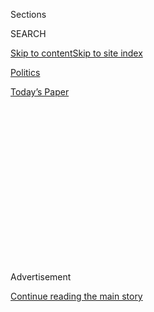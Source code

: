 <div id="app">

<div>

<div>

<div>

<div class="NYTAppHideMasthead css-1q2w90k e1suatyy0">

<div class="section css-ui9rw0 e1suatyy2">

<div class="css-eph4ug er09x8g0">

<div class="css-6n7j50">

</div>

<span class="css-1dv1kvn">Sections</span>

<div class="css-10488qs">

<span class="css-1dv1kvn">SEARCH</span>

</div>

[Skip to content](#site-content)[Skip to site
index](#site-index)

</div>

<div id="masthead-section-label" class="css-1wr3we4 eaxe0e00">

[Politics](https://www.nytimes.com/section/politics)

</div>

<div class="css-10698na e1huz5gh0">

</div>

</div>

<div id="masthead-bar-one" class="section hasLinks css-15hmgas e1csuq9d3">

<div class="css-uqyvli e1csuq9d0">

</div>

<div class="css-1uqjmks e1csuq9d1">

</div>

<div class="css-9e9ivx">

[](https://myaccount.nytimes.com/auth/login?response_type=cookie&client_id=vi)

</div>

<div class="css-1bvtpon e1csuq9d2">

[Today’s
Paper](https://www.nytimes.com/section/todayspaper)

</div>

</div>

</div>

</div>

<div data-aria-hidden="false">

<div id="site-content" data-role="main">

<div>

<div class="css-1aor85t" style="opacity:0.000000001;z-index:-1;visibility:hidden">

<div class="css-1hqnpie">

<div class="css-epjblv">

<span class="css-17xtcya">[Politics](/section/politics)</span><span class="css-x15j1o">|</span><span class="css-fwqvlz">Trump
Got Written Briefing in February on Possible Russian Bounties, Officials
Say</span>

</div>

<div class="css-k008qs">

<div class="css-1iwv8en">

<span class="css-18z7m18"></span>

<div>

</div>

</div>

<span class="css-1n6z4y">https://nyti.ms/3i7QWX4</span>

<div class="css-1705lsu">

<div class="css-4xjgmj">

<div class="css-4skfbu" data-role="toolbar" data-aria-label="Social Media Share buttons, Save button, and Comments Panel with current comment count" data-testid="share-tools">

  - 
  - 
  - 
  - 
    
    <div class="css-6n7j50">
    
    </div>

  - 
  - 

</div>

</div>

</div>

</div>

</div>

</div>

<div id="NYT_TOP_BANNER_REGION" class="css-13pd83m">

</div>

<div id="top-wrapper" class="css-1sy8kpn">

<div id="top-slug" class="css-l9onyx">

Advertisement

</div>

[Continue reading the main
story](#after-top)

<div class="ad top-wrapper" style="text-align:center;height:100%;display:block;min-height:250px">

<div id="top" class="place-ad" data-position="top" data-size-key="top">

</div>

</div>

<div id="after-top">

</div>

</div>

<div>

<div id="sponsor-wrapper" class="css-1hyfx7x">

<div id="sponsor-slug" class="css-19vbshk">

Supported by

</div>

[Continue reading the main
story](#after-sponsor)

<div id="sponsor" class="ad sponsor-wrapper" style="text-align:center;height:100%;display:block">

</div>

<div id="after-sponsor">

</div>

</div>

<div class="css-186x18t">

</div>

<div class="css-1vkm6nb ehdk2mb0">

# Trump Got Written Briefing in February on Possible Russian Bounties, Officials Say

</div>

The investigation into Russia’s suspected operation is said to focus in
part on the killings of three Marines in a truck bombing last year,
officials said.

<div class="css-79elbk" data-testid="photoviewer-wrapper">

<div class="css-z3e15g" data-testid="photoviewer-wrapper-hidden">

</div>

<div class="css-1a48zt4 ehw59r15" data-testid="photoviewer-children">

![<span class="css-16f3y1r e13ogyst0" data-aria-hidden="true">The site
of an attack in April 2019 in which three American service members were
killed near Bagram Air Base in
Afghanistan.</span><span class="css-cnj6d5 e1z0qqy90" itemprop="copyrightHolder"><span class="css-1ly73wi e1tej78p0">Credit...</span><span><span>Rahmat
Gul/Associated
Press</span></span></span>](https://static01.nyt.com/images/2020/06/29/us/politics/29dc-intel3/29dc-intel3-articleLarge.jpg?quality=75&auto=webp&disable=upscale)

</div>

</div>

<div class="css-18e8msd">

<div class="css-otjvjh epjyd6m0">

<div class="css-1u9l98q ey68jwv0" data-aria-hidden="true">

[![Charlie
Savage](https://static01.nyt.com/images/2018/06/12/multimedia/author-charlie-savage/author-charlie-savage-thumbLarge-v2.png
"Charlie Savage")](https://www.nytimes.com/by/charlie-savage)[![Eric
Schmitt](https://static01.nyt.com/images/2018/06/12/multimedia/author-eric-schmitt/author-eric-schmitt-thumbLarge-v2.png
"Eric Schmitt")](https://www.nytimes.com/by/eric-schmitt)[![Nicholas
Fandos](https://static01.nyt.com/images/2018/11/06/multimedia/author-nicholas-fandos/author-nicholas-fandos-thumbLarge-v2.png
"Nicholas Fandos")](https://www.nytimes.com/by/nicholas-fandos)[![Adam
Goldman](https://static01.nyt.com/images/2018/07/12/multimedia/author-adam-goldman/author-adam-goldman-thumbLarge.png
"Adam Goldman")](https://www.nytimes.com/by/adam-goldman)

</div>

<div class="css-1baulvz">

By [<span class="css-1baulvz" itemprop="name">Charlie
Savage</span>](https://www.nytimes.com/by/charlie-savage),
[<span class="css-1baulvz" itemprop="name">Eric
Schmitt</span>](https://www.nytimes.com/by/eric-schmitt),
[<span class="css-1baulvz" itemprop="name">Nicholas
Fandos</span>](https://www.nytimes.com/by/nicholas-fandos) and
[<span class="css-1baulvz last-byline" itemprop="name">Adam
Goldman</span>](https://www.nytimes.com/by/adam-goldman)

</div>

</div>

  - 
    
    <div class="css-ld3wwf e16638kd2">
    
    Published June 29, 2020Updated June 30,
    2020
    
    </div>

  - 
    
    <div class="css-4xjgmj">
    
    <div class="css-pvvomx" data-role="toolbar" data-aria-label="Social Media Share buttons, Save button, and Comments Panel with current comment count" data-testid="share-tools">
    
      - 
      - 
      - 
      - 
        
        <div class="css-6n7j50">
        
        </div>
    
      - 
      - 
    
    </div>
    
    </div>

</div>

</div>

<div class="section meteredContent css-1r7ky0e" name="articleBody" itemprop="articleBody">

<div class="css-1fanzo5 StoryBodyCompanionColumn">

<div class="css-53u6y8">

American officials provided a written briefing in late February to
President Trump laying out their conclusion that a
[Russian](https://www.nytimes.com/2020/06/30/us/politics/russian-bounties-afghanistan-intelligence.html)
military intelligence unit offered and [paid bounties to Taliban-linked
militants to kill U.S. and coalition troops in
Afghanistan](https://www.nytimes.com/2020/06/30/us/politics/russian-bounties-afghanistan-intelligence.html),
two officials familiar with the matter said.

The investigation into the suspected
[Russian](https://www.nytimes.com/2020/07/01/us/politics/trump-putin-russia-taliban-bounty.html)
covert operation to incentivize such killings has focused in part on an
April 2019 car bombing that killed three Marines as one such potential
attack, according to multiple officials familiar with the matter.

The new information emerged as the White House tried on Monday to play
down the intelligence assessment that Russia sought to encourage and
reward killings — including reiterating a claim that Mr. Trump was never
briefed about the matter and portraying the conclusion as disputed and
dubious.

But that stance clashed with the disclosure by two officials that the
intelligence was included months ago in Mr. Trump’s President’s Daily
Brief document — a compilation of the government’s latest secrets and
best insights about foreign policy and national security that is
prepared for him to read. One of the officials said the item appeared in
Mr. Trump’s brief in late February; the other cited Feb. 27,
specifically.

</div>

</div>

<div class="css-1fanzo5 StoryBodyCompanionColumn">

<div class="css-53u6y8">

Moreover, a description of the intelligence assessment that the Russian
unit had carried out the bounties plot was also seen as serious and
solid enough to disseminate more broadly across the intelligence
community in a May 4 article in the C.I.A.’s World Intelligence Review,
a classified compendium commonly referred to as The Wire, two officials
said.

A National Security Council spokesman declined to comment on any
connection between the Marines’ deaths and the suspected Russian plot.
The White House press secretary, Kayleigh McEnany, did not answer when
pressed [by reporters on
Monday](https://www.whitehouse.gov/briefings-statements/press-briefing-press-secretary-kayleigh-mcenany-062920/)
whether the intelligence was included in the written President’s Daily
Brief, and the National Security Council spokesman pointed to her
comments when asked later about the February written briefing.

Late Monday, John Ratcliffe, the recently confirmed director of national
intelligence, issued a statement warning that leaks about the matter
were a crime.

“We are still investigating the alleged intelligence referenced in
recent media reporting, and we will brief the president and
congressional leaders at the appropriate time,” he said. “This is the
analytic process working the way it should. Unfortunately, unauthorized
disclosures now jeopardize our ability to ever find out the full story
with respect to these allegations.”

</div>

</div>

<div class="css-1fanzo5 StoryBodyCompanionColumn">

<div class="css-53u6y8">

The disclosures came amid a growing furor in Washington over the
revelations in recent days that the Trump administration had known for
months about the intelligence conclusion but the White House had
authorized no response to Russia.

</div>

</div>

<div class="css-79elbk" data-testid="photoviewer-wrapper">

<div class="css-z3e15g" data-testid="photoviewer-wrapper-hidden">

</div>

<div class="css-1a48zt4 ehw59r15" data-testid="photoviewer-children">

![<span class="css-16f3y1r e13ogyst0" data-aria-hidden="true">John
Ratcliffe, the recently confirmed director of national intelligence,
condemned disclosures about classified
intelligence.</span><span class="css-cnj6d5 e1z0qqy90" itemprop="copyrightHolder"><span class="css-1ly73wi e1tej78p0">Credit...</span><span>Gabriella
Demczuk for The New York
Times</span></span>](https://static01.nyt.com/images/2020/06/29/us/politics/29dc-intel2/29dc-intel2-articleLarge.jpg?quality=75&auto=webp&disable=upscale)

</div>

</div>

<div class="css-1fanzo5 StoryBodyCompanionColumn">

<div class="css-53u6y8">

Top Democrats in the House and Senate demanded that all members of
Congress be briefed, and the White House summoned a small group of House
Republicans friendly to the president to begin explaining its position.

The lawmakers emerged saying that they were told the administration was
reviewing reporting about the suspected Russian plot to assess its
credibility. They also said the underlying intelligence was conflicting,
echoing comments from Ms. McEnany that the information in the assessment
had not been “verified” because, she said without detail, there were
“dissenting opinions” among analysts or agencies.

“There was not a consensus among the intelligence community,” Ms.
McEnany said. “And, in fact, there were dissenting opinions within the
intelligence community, and it would not be elevated to the president
until it was verified.”

Later Monday, Robert C. O’Brien, Mr. Trump’s national security adviser,
[echoed her
insistence](https://twitter.com/WHNSC/status/1277804151033004032?s=20)
that the reports were unsubstantiated.

But in denying that Mr. Trump was briefed, administration officials have
been coy about how it is defining that concept and whether it includes
both oral briefings and the President’s Daily Brief. “He was not
personally briefed on the matter,” Ms. McEnany told reporters when asked
specifically about the written briefing. “That is all I can share with
you today.”

Mr. Trump is said to often neglect reading that document, preferring
instead to receive an oral briefing summarizing highlights every few
days. Even in those face-to-face meetings, he is [particularly difficult
to
brief](https://www.nytimes.com/2020/05/21/us/politics/presidents-daily-brief-trump.html)
on national security matters. He often relies instead on conservative
media and friends for information, current and former intelligence
officials have said.

</div>

</div>

<div class="css-1fanzo5 StoryBodyCompanionColumn">

<div class="css-53u6y8">

American intelligence officers and Special Operations forces in
Afghanistan began raising alarms as early as January, and the National
Security Council convened an interagency meeting to discuss the problem
and what to do about it in late March, The New York Times has previously
reported. But despite being presented with options, including a
diplomatic protest and sanctions, the White House authorized no
response.

The administration’s explanations on Monday, in public and in private,
appeared to be an attempt to placate lawmakers, particularly Mr. Trump’s
fellow Republicans, alarmed by news reports in recent days revealing the
existence of the intelligence assessment and Mr. Trump’s insistence he
had not been warned of the suspected Russian plot.

The assessments pointing to a Russian scheme to offer bounties to
Taliban-linked militants and criminals were based on information
collected in raids and interrogations on the ground in Afghanistan,
where American military commanders came to believe Russia was behind the
plot, as well as more sensitive and unspecified intelligence that came
in over time, an American official said.

Officials said there was disagreement among intelligence officials about
the strength of the evidence about the suspected Russian plot and the
evidence linking the attack on the Marines to the suspected Russian
plot, but they did not detail those disputes.

Notably, the National Security Agency, which specializes in hacking and
electronic surveillance, has been more skeptical about interrogations
and other human intelligence, officials said.

Typically, the president is formally briefed when the information has
been vetted and seen as sufficiently credible and important by the
intelligence professionals. Such information would most likely be
included in the President’s Daily Brief.

Former officials said that in previous administrations, accusations of
such profound importance — even if the evidence was not fully
established — were conveyed to the president. “We had two threshold
questions: ‘Does the president need to know this?’ and ‘Why does he need
to know it now?’” said Robert Cardillo, a former senior intelligence
official who briefed President Barack Obama from 2010 to 2014.

</div>

</div>

<div class="css-1fanzo5 StoryBodyCompanionColumn">

<div class="css-53u6y8">

David Priess, a former C.I.A. daily intelligence briefer and the author
of “The President’s Book of Secrets: The Untold Story of Intelligence
Briefings to America’s Presidents,” said: “Many intelligence judgments
in history have not had the consensus of every analyst who worked on it.
That’s the nature of intelligence. It’s inherently dealing with
uncertainty.”

Both Mr. Cardillo and Mr. Priess said previous presidents received
assessments on issues of potentially vital importance even if they had
dissents from some analysts or agencies. The dissents, they said, were
highlighted for the president to help them understand uncertainties and
the analytic process.

Lawmakers demanded to see the underlying material for themselves.

“This is a time to focus on the two things Congress should be asking and
looking at: No. 1, who knew what, when, and did the commander in chief
know? And if not, how the hell not?” said Senator Ben Sasse, Republican
of Nebraska and a member of the Senate Intelligence
Committee.

</div>

</div>

<div class="css-79elbk" data-testid="photoviewer-wrapper">

<div class="css-z3e15g" data-testid="photoviewer-wrapper-hidden">

</div>

<div class="css-1a48zt4 ehw59r15" data-testid="photoviewer-children">

<div class="css-1xdhyk6 erfvjey0">

<span class="css-1ly73wi e1tej78p0">Image</span>

<div class="css-zjzyr8">

<div data-testid="lazyimage-container" style="height:257.77777777777777px">

</div>

</div>

</div>

<span class="css-16f3y1r e13ogyst0" data-aria-hidden="true">Speaker
Nancy Pelosi requested that all members of the House be briefed on
intelligence about a suspected Russian plot against U.S.
troops.</span><span class="css-cnj6d5 e1z0qqy90" itemprop="copyrightHolder"><span class="css-1ly73wi e1tej78p0">Credit...</span><span>Al
Drago for The New York Times</span></span>

</div>

</div>

<div class="css-1fanzo5 StoryBodyCompanionColumn">

<div class="css-53u6y8">

Speaker Nancy Pelosi and Senator Chuck Schumer of New York, the
Democratic leaders of the House and Senate, each requested that all
lawmakers be briefed on the matter and for C.I.A. and other intelligence
officials to explain how Mr. Trump was informed of intelligence
collected about the plot.

The White House began explaining its position directly to lawmakers in a
carefully controlled setting. Mark Meadows, the White House chief of
staff; Mr. Ratcliffe, the director of national intelligence; and Mr.
O’Brien briefed a handful of invited House Republicans. A group of
House Democrats was scheduled to go to the White House on Tuesday
morning to receive a similar briefing.

There was no indication after the session with Republicans whether they
had been told that the information was included in Mr. Trump’s written
briefing four months ago. But afterward, two of the Republicans —
Representatives Liz Cheney of Wyoming and Mac Thornberry of Texas — said
that they “remain concerned about Russian activity in Afghanistan,
including reports that they have targeted U.S. forces” and would need
additional briefings.

</div>

</div>

<div class="css-1fanzo5 StoryBodyCompanionColumn">

<div class="css-53u6y8">

“It has been clear for some time that Russia does not wish us well in
Afghanistan,” they said in a joint statement. “We believe it is
important to vigorously pursue any information related to Russia or any
other country targeting our forces.”

Other Republicans who attended the briefing were more sanguine. In an
interview, Representative Chris Stewart of Utah said he saw nothing
unusual about the purported decision not to orally inform Mr. Trump,
particularly when the situation did not require the president to take
immediate action.

“It just didn’t reach the level of credibility to bring it to the
president’s attention,” he said, adding that military and intelligence
agencies should continue to scrutinize Russia’s activities.

The Associated Press [first
reported](http://apnews.com/a59124b8eb95f6245286ddefe3dd0ffd) that the
intelligence community was examining the deaths of the three Marine
reservists: [Staff Sgt. Christopher
Slutman](https://www.nytimes.com/2019/04/09/nyregion/fdny-firefighter-killed-afghanistan.html),
43, of Newark, Del.; Cpl. Robert A. Hendriks, 25, of Locust Valley,
N.Y.; and Sgt. Benjamin S. Hines, 31, of York, Pa.

They were killed near Bagram Air Base when a vehicle laden with
explosives hit their truck, wounding an Afghan contractor as well. The
huge blast set fire to the truck, engulfing those inside in flames,
while their fellow Marines tried to extricate them, a defense official
said. A brief firefight ensued.

Gen. Zaman Mamozai, the former police chief of Parwan Province, where
Bagram Airfield is, said that the Taliban there hire freelancers from
local criminal networks, often blurring the lines of who carried out
what attacks. He said the Taliban’s commanders were only based in two
districts of the province, Seyagird and Shinwari, and from there they
coordinate a more extensive network that largely commissions the
services of criminals.

The Taliban have denied involvement. And a spokesman for President
Vladimir V. Putin of Russia, Dmitry Peskov, [told NBC News on
Monday](https://www.nbcnews.com/news/us-news/trump-says-no-credible-intel-russia-offered-taliban-bounty-payments-n1232376)
that reports of the Russian scheme were incorrect. He said that “none of
the American representatives have ever raised this question” with their
Russian counterparts through government or diplomatic channels.

</div>

</div>

<div class="css-1fanzo5 StoryBodyCompanionColumn">

<div class="css-53u6y8">

The Pentagon’s chief spokesman, Jonathan Hoffman, declined to comment on
any connection between the Marines’ deaths and the suspected Russian
plot. He also declined to say whether or when Defense Secretary Mark T.
Esper was briefed on the intelligence assessment and whether the deaths
of American troops in Afghanistan resulted from the Russian bounties.
But later Monday, Mr. Hoffman issued a statement saying that the Defense
Department was monitoring intelligence on the matter and that it “has no
corroborating evidence to validate the recent allegations found in
open-source reports.”

Col. DeDe Halfhill, a spokeswoman for Gen. Mark A. Milley, the chairman
of the Joint Chiefs of Staff, also declined to comment on the same
questions.

Reporting was contributed by Thomas Gibbons-Neff, Fahim Abed, Annie
Karni and Emily Cochrane.

</div>

</div>

<div>

</div>

</div>

<div>

</div>

<div>

</div>

<div>

</div>

<div>

<div id="bottom-wrapper" class="css-1ede5it">

<div id="bottom-slug" class="css-l9onyx">

Advertisement

</div>

[Continue reading the main
story](#after-bottom)

<div id="bottom" class="ad bottom-wrapper" style="text-align:center;height:100%;display:block;min-height:90px">

</div>

<div id="after-bottom">

</div>

</div>

</div>

</div>

</div>

## Site Index

<div>

</div>

## Site Information Navigation

  - [© <span>2020</span> <span>The New York Times
    Company</span>](https://help.nytimes.com/hc/en-us/articles/115014792127-Copyright-notice)

<!-- end list -->

  - [NYTCo](https://www.nytco.com/)
  - [Contact
    Us](https://help.nytimes.com/hc/en-us/articles/115015385887-Contact-Us)
  - [Work with us](https://www.nytco.com/careers/)
  - [Advertise](https://nytmediakit.com/)
  - [T Brand Studio](http://www.tbrandstudio.com/)
  - [Your Ad
    Choices](https://www.nytimes.com/privacy/cookie-policy#how-do-i-manage-trackers)
  - [Privacy](https://www.nytimes.com/privacy)
  - [Terms of
    Service](https://help.nytimes.com/hc/en-us/articles/115014893428-Terms-of-service)
  - [Terms of
    Sale](https://help.nytimes.com/hc/en-us/articles/115014893968-Terms-of-sale)
  - [Site
    Map](https://spiderbites.nytimes.com)
  - [Help](https://help.nytimes.com/hc/en-us)
  - [Subscriptions](https://www.nytimes.com/subscription?campaignId=37WXW)

</div>

</div>

</div>

</div>
